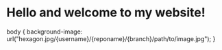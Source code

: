 <h1>Hello and welcome to my website!</h1>
body {
background-image: url("hexagon.jpg/{username}/{reponame}/{branch}/path/to/image.jpg"); 
}
